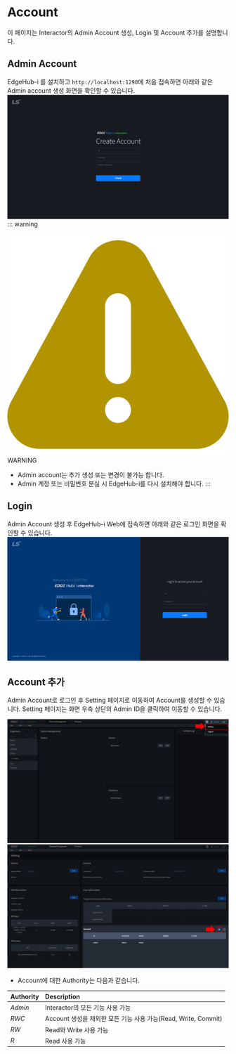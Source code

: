 # Account
이 페이지는 Interactor의 Admin Account 생성, Login 및 Account 추가를 설명합니다.

## Admin Account
EdgeHub-i 를 설치하고 `http://localhost:1290`에 처음 접속하면 아래와 같은 Admin account 생성 화면을 확인할 수 있습니다.  
![img](../../img/account/firstuser.png)
::: warning <p class="custom-block-title"><img src="../../img/icon/warning.svg">WARNING</p>
- Admin account는 추가 생성 또는 변경이 불가능 합니다.  
- Admin 계정 또는 비밀번호 분실 시 EdgeHub-i를 다시 설치해야 합니다.
:::

## Login
Admin Account 생성 후 EdgeHub-i Web에 접속하면 아래와 같은 로그인 화면을 확인할 수 있습니다.  
![img](../../img/account/login.png)  

## Account 추가
Admin Account로 로그인 후 Setting 페이지로 이동하여 Account를 생성할 수 있습니다. Setting 페이지는 화면 우측 상단의 Admin ID을 클릭하여 이동할 수 있습니다.

![img](../../img/account/setting_btn.png)  
![img](../../img/account/account_add_btn.png)  

- Account에 대한 Authority는 다음과 같습니다.

| Authority | Description |
| :- |:- |
| _Admin_ | Interactor의 모든 기능 사용 가능 |
| _RWC_ | Account 생성을 제외한 모든 기능 사용 가능(Read, Write, Commit)| 
| _RW_ | Read와 Write 사용 가능 |
| _R_ | Read 사용 가능 |

